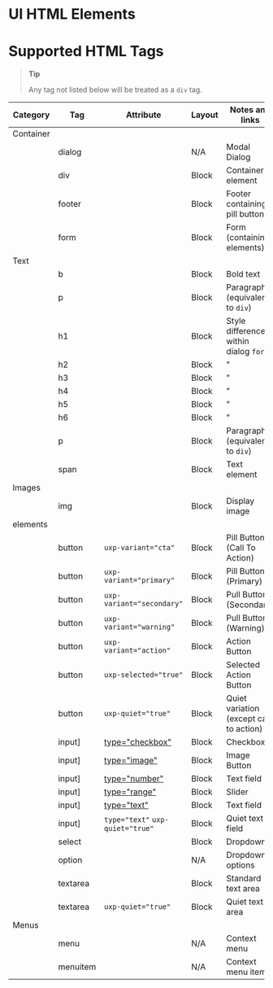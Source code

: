 # UI HTML Elements

# Supported HTML Tags

> **Tip**
>
> Any tag not listed below will be treated as a `div` tag.

Category | Tag                  | Attribute                          | Layout | Notes and links
---------|----------------------|------------------------------------|--------|-----------------
Container||||
         |dialog     |                                    | N/A    | Modal Dialog
         |div           |                                    | Block  | Container element
         |footer|                                    | Block  | Footer containing pill buttons
         |form|                                    | Block  | Form (containing elements)
Text     ||||
         |b|                                    | Block  | Bold text
         |p|                                    | Block  | Paragraph (equivalent to `div`)
         |h1|                                    | Block  | Style differences within dialog `form`
         |h2|                                    | Block  | "
         |h3|                                    | Block  | "
         |h4|                                    | Block  | "
         |h5|                                    | Block  | "
         |h6|                                    | Block  | "
         |p|                                    | Block  | Paragraph (equivalent to `div`)
         |span|                                    | Block  | Text element
Images   ||||
         |img|                                    | Block  | Display image
elements  ||||
         |button| `uxp-variant="cta"`                | Block  | Pill Button (Call To Action)
         |button| `uxp-variant="primary"`            | Block  | Pill Button (Primary)
         |button| `uxp-variant="secondary"`          | Block  | Pull Button (Secondary)
         |button| `uxp-variant="warning"`            | Block  | Pull Button (Warning)
         |button| `uxp-variant="action"`             | Block  | Action Button
         |button| `uxp-selected="true"`              | Block  | Selected Action Button
         |button| `uxp-quiet="true"`                 | Block  | Quiet variation (except call to action)
         |input]| [type="checkbox"](#input-checkbox) | Block  | Checkbox
         |input]| [type="image"](#input-image)       | Block  | Image Button
         |input]| [type="number"](#input-number)     | Block  | Text field
         |input]| [type="range"](#input-range)       | Block  | Slider
         |input]| [type="text"](#input-text)         | Block  | Text field
         |input]| `type="text"` `uxp-quiet="true"`   | Block  | Quiet text field
         |select|                                    | Block  | Dropdown
         |option|                                    | N/A    | Dropdown options
         |textarea|                                    | Block  | Standard text area
         |textarea| `uxp-quiet="true"`                 | Block  | Quiet text area
Menus    ||||
         |menu|                                    | N/A    | Context menu
         |menuitem|                                    | N/A    | Context menu items


